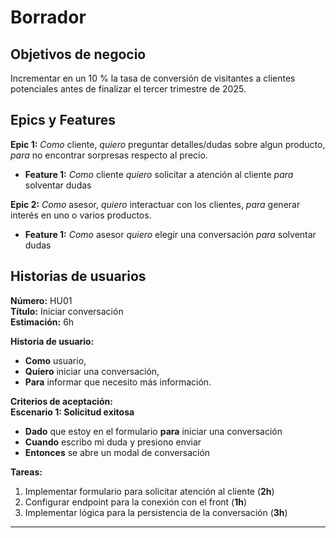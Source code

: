 # Borrador

## Objetivos de negocio
Incrementar en un 10 % la tasa de conversión de visitantes a clientes potenciales antes de finalizar el tercer trimestre de 2025.

## Epics y Features

**Epic 1:** *Como* cliente, *quiero* preguntar detalles/dudas sobre algun producto, *para* no encontrar sorpresas respecto al precio.

  - **Feature 1:** *Como* cliente *quiero* solicitar a atención al cliente *para* solventar dudas 

**Epic 2:** *Como* asesor, *quiero* interactuar con los clientes, *para* generar interés en uno o varios productos. 

  - **Feature 1:** *Como* asesor *quiero* elegir una conversación *para* solventar dudas 



## Historias de usuarios

**Número:** HU01  
**Título:** Iniciar conversación  
**Estimación:** 6h

**Historia de usuario:**  
- **Como** usuario,  
- **Quiero** iniciar una conversación,  
- **Para** informar que necesito más información.

**Criterios de aceptación:**  
**Escenario 1: Solicitud exitosa**  
- **Dado** que estoy en el formulario **para** iniciar una conversación  
- **Cuando** escribo mi duda y presiono enviar  
- **Entonces** se abre un modal de conversación  

**Tareas:**  
1. Implementar formulario para solicitar atención al cliente (**2h**)
2. Configurar endpoint para la conexión con el front (**1h**)
3. Implementar lógica para la persistencia de la conversación (**3h**)
---






